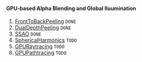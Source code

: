 #### GPU-based Alpha Blending and Global Iluumination

1. [FrontToBackPeeling](FrontToBackPeeling/README.md) `DONE`
2. [DualDepthPeeling](DualDepthPeeling/README.md)     `DONE`
3. [SSAO](SSAO/README.md)                             `DONE`
4. [SphericalHarmonics](SphericalHarmonics/README.md) `TODO`
5. [GPURaytracing](GPURaytracing/README.md)           `TODO`
6. [GPUPathtracing](GPUPathtracing/README.md)         `TODO`

